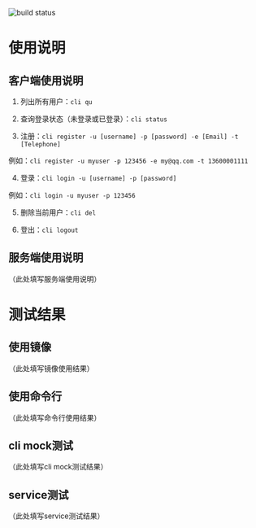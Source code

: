 ![build status](https://travis-ci.org/RowlingWu/agenda-service.svg?branch=master)

# 使用说明

## 客户端使用说明

1. 列出所有用户：`cli qu`

2. 查询登录状态（未登录或已登录）：`cli status`

3. 注册：`cli register -u [username] -p [password] -e [Email] -t [Telephone]`

例如：`cli register -u myuser -p 123456 -e my@qq.com -t 13600001111`

4. 登录：`cli login -u [username] -p [password]`

例如：`cli login -u myuser -p 123456`

5. 删除当前用户：`cli del`

6. 登出：`cli logout`

## 服务端使用说明

（此处填写服务端使用说明）


# 测试结果

## 使用镜像

（此处填写镜像使用结果）

## 使用命令行

（此处填写命令行使用结果）

## cli mock测试

（此处填写cli mock测试结果）

## service测试

（此处填写service测试结果）